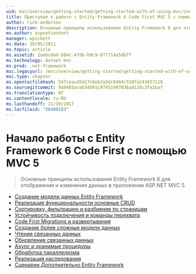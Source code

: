 ```yaml
---
uid: mvc/overview/getting-started/getting-started-with-ef-using-mvc/index
title: Приступая к работе с Entity Framework 6 Code First MVC 5 с помощью | Документы Microsoft
author: rick-anderson
description: Основные принципы использования Entity Framework 6 для отображения и изменения данных в приложении ASP.NET MVC 5.
ms.author: aspnetcontent
manager: wpickett
ms.date: 10/05/2011
ms.topic: article
ms.assetid: 2aebcde0-b04c-47db-b9c9-077714a5db77
ms.technology: dotnet-mvc
ms.prod: .net-framework
msc.legacyurl: /mvc/overview/getting-started/getting-started-with-ef-using-mvc
msc.type: chapter
ms.openlocfilehash: 547ceac45d17c6eb2a3dc8404c5507a243657118
ms.sourcegitcommit: 9a9483aceb34591c97451997036a9120c3fe2baf
ms.translationtype: HT
ms.contentlocale: ru-RU
ms.lasthandoff: 11/10/2017
ms.locfileid: "26499183"
---
```

<a name="getting-started-with-entity-framework-6-code-first-using-mvc-5"></a>Начало работы с Entity Framework 6 Code First с помощью MVC 5
====================
> Основные принципы использования Entity Framework 6 для отображения и изменения данных в приложении ASP.NET MVC 5.


- [Создание модели данных Entity Framework](creating-an-entity-framework-data-model-for-an-asp-net-mvc-application.md)
- [Реализация функциональности основные CRUD](implementing-basic-crud-functionality-with-the-entity-framework-in-asp-net-mvc-application.md)
- [Сортировку, фильтрацию и разбиение по страницам](sorting-filtering-and-paging-with-the-entity-framework-in-an-asp-net-mvc-application.md)
- [Устойчивость подключения и команды перехвата](connection-resiliency-and-command-interception-with-the-entity-framework-in-an-asp-net-mvc-application.md)
- [Code First Migrations и развертывания](migrations-and-deployment-with-the-entity-framework-in-an-asp-net-mvc-application.md)
- [Создание более сложные модели данных](creating-a-more-complex-data-model-for-an-asp-net-mvc-application.md)
- [Чтение связанных данных](reading-related-data-with-the-entity-framework-in-an-asp-net-mvc-application.md)
- [Обновление связанных данных](updating-related-data-with-the-entity-framework-in-an-asp-net-mvc-application.md)
- [Async и хранимые процедуры](async-and-stored-procedures-with-the-entity-framework-in-an-asp-net-mvc-application.md)
- [Обработка параллелизма](handling-concurrency-with-the-entity-framework-in-an-asp-net-mvc-application.md)
- [Реализация наследования](implementing-inheritance-with-the-entity-framework-in-an-asp-net-mvc-application.md)
- [Сценарии Дополнительно Entity Framework](advanced-entity-framework-scenarios-for-an-mvc-web-application.md)
